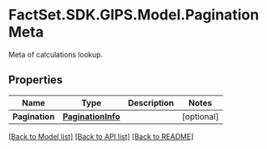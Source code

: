 # FactSet.SDK.GIPS.Model.PaginationMeta
Meta of calculations lookup.

## Properties

Name | Type | Description | Notes
------------ | ------------- | ------------- | -------------
**Pagination** | [**PaginationInfo**](PaginationInfo.md) |  | [optional] 

[[Back to Model list]](../README.md#documentation-for-models) [[Back to API list]](../README.md#documentation-for-api-endpoints) [[Back to README]](../README.md)

